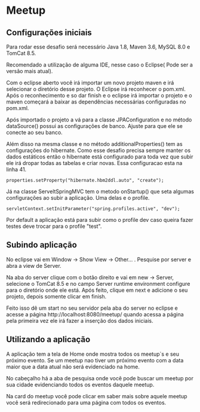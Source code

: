 # Meetup
## Configurações iniciais

Para rodar esse desafio será necessário  Java 1.8, Maven 3.6, MySQL 8.0 e TomCat 8.5.

Recomendado a utilização de alguma IDE, nesse caso o Eclipse( Pode ser a versão mais atual). 

Com o eclipse aberto você irá importar um novo projeto maven e irá selecionar o diretório desse projeto. O Eclipse irá reconhecer o pom.xml. Após o reconhecimento e so dar finish e o eclipse irá importar o projeto e o maven começará a baixar as dependências necessárias configuradas no pom.xml.

Após importado o projeto a vá para a  classe JPAConfiguration e no método dataSource() possui as configurações de banco. Ajuste para que ele se conecte ao seu banco.

Além disso na mesma classe e no método additionalProperties() tem as configurações do hibernate. Como esse desafio precisa sempre manter os dados estáticos então o hibernate está configurado para toda vez que subir ele irá dropar todas as tabelas e criar novas. Essa configuracao esta na linha 41.
```
properties.setProperty("hibernate.hbm2ddl.auto", "create");
```

Já na classe ServeltSpringMVC tem o metodo onStartup() que seta algumas configurações ao subir a aplicação. Uma delas e o profile.
```
servletContext.setInitParameter("spring.profiles.active", "dev"); 
```
Por default a aplicação está para subir como o profile dev caso queira fazer testes deve trocar para o profile "test".

## Subindo aplicação
No eclipse vai em Window -> Show View -> Other... . Pesquise por server e abra a view de Server.

Na aba do server clique com o botão direito e vai em new -> Server, selecione o TomCat 8.5 e no campo Server runtime environment configure para o diretório onde ele está. Após feito, clique em next e adicione o seu projeto, depois somente clicar em finish.

Feito isso dê um start no seu servidor pela aba do server no eclipse e acesse a página http://localhost:8080/meetup/ quando acessa a página pela primeira vez ele irá fazer a inserção dos dados iniciais.

## Utilizando a aplicação

A aplicação tem a tela de Home onde mostra todos os meetup`s e seu próximo evento. Se um meetup nao tiver um próximo evento com a data maior que a data atual não será evidenciado na home. 

No cabeçalho há a aba de pesquisa onde você pode buscar um meetup por sua cidade evidenciando todos os eventos daquele meetup.

Na card do meetup você pode clicar em saber mais sobre aquele meetup você será redirecionado para uma página com todos os eventos.